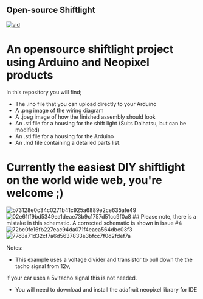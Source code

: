 ## Open-source Shiftlight


[<img src="https://i.ibb.co/2jdfw45/vid.png" alt="vid" border="0">](https://youtu.be/9aou7hNQFXM)

# An opensource shiftlight project using Arduino and Neopixel products

In this repository you will find;
- The .ino file that you can upload directly to your Arduino 
- A .png image of the wiring diagram
- A .jpeg image of how the finished assembly should look
- An .stl file for a housing for the shift light (Suits Daihatsu, but can be modified)
- An .stl file for a housing for the Arduino
- An .md file containing a detailed parts list.

# Currently the easiest DIY shiftlight on the world wide web, you're welcome ;)

<img src="https://i.ibb.co/bNYJWM3/b73128e0c34c0271b41c925a6889e2ce635afe49.jpg" alt="b73128e0c34c0271b41c925a6889e2ce635afe49" border="0">

<img src="https://i.ibb.co/XLvMmz7/02e61ff9bd5349ea1deae73b9c1757d51cc9f0a8.png" alt="02e61ff9bd5349ea1deae73b9c1757d51cc9f0a8" border="0">
## Please note, there is a mistake in this schematic. A corrected schematic is shown in issue #4

<img src="https://i.ibb.co/GRdJRWB/72bc0fe16fb227eac94da071f4eaca564dbe03f3.png" alt="72bc0fe16fb227eac94da071f4eaca564dbe03f3" border="0">

<img src="https://i.ibb.co/vZd9W92/77c8a71d32cf7a6d5637833e3bfcc7f0d2fdef7a.jpg" alt="77c8a71d32cf7a6d5637833e3bfcc7f0d2fdef7a" border="0">


Notes:


- This example uses a voltage divider and transistor to pull down the the tacho signal from 12v,

if your car uses a 5v tacho signal this is not needed.


- You will need to download and install the adafruit neopixel library for IDE
